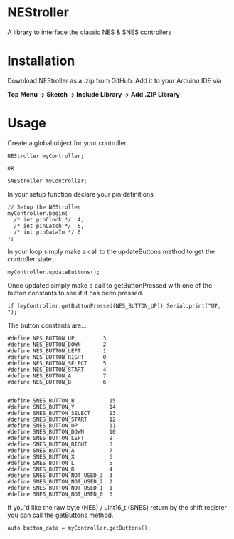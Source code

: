 # NEStroller
A library to interface the classic NES & SNES controllers

# Installation

Download NEStroller as a .zip from GitHub. Add it to your Arduino IDE via

**Top Menu -> Sketch -> Include Library -> Add .ZIP Library**

# Usage

Create a global object for your controller.

    NEStroller myController; 
    
    OR
    
    SNEStroller myController; 

In your setup function declare your pin definitions

    // Setup the NEStroller
    myController.begin(
      /* int pinClock */  4, 
      /* int pinLatch */  5, 
      /* int pinDataIn */ 6
    );

In your loop simply make a call to the updateButtons method to get the controller state.

    myController.updateButtons();
    
Once updated simply make a call to getButtonPressed with one of the button constants to
see if it has been pressed.

    if (myController.getButtonPressed(NES_BUTTON_UP)) Serial.print("UP, ");
    
The button constants are...

    #define NES_BUTTON_UP         3
    #define NES_BUTTON_DOWN       2
    #define NES_BUTTON_LEFT       1
    #define NES_BUTTON_RIGHT      0
    #define NES_BUTTON_SELECT     5
    #define NES_BUTTON_START      4
    #define NES_BUTTON_A          7
    #define NES_BUTTON_B          6


    #define SNES_BUTTON_B           15
    #define SNES_BUTTON_Y           14
    #define SNES_BUTTON_SELECT      13
    #define SNES_BUTTON_START       12
    #define SNES_BUTTON_UP          11
    #define SNES_BUTTON_DOWN        10
    #define SNES_BUTTON_LEFT        9
    #define SNES_BUTTON_RIGHT       8
    #define SNES_BUTTON_A           7
    #define SNES_BUTTON_X           6
    #define SNES_BUTTON_L           5
    #define SNES_BUTTON_R           4
    #define SNES_BUTTON_NOT_USED_3  3
    #define SNES_BUTTON_NOT_USED_2  2
    #define SNES_BUTTON_NOT_USED_1  1
    #define SNES_BUTTON_NOT_USED_0  0

    

If you'd like the raw byte (NES) / uint16_t (SNES) return by the shift register you can call the getButtons method.

    auto button_data = myController.getButtons();
